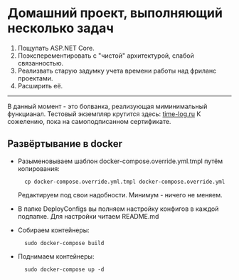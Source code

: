 # Домашний проект, выполняющий несколько задач

1. Пощупать ASP.NET Core.
2. Поэксперементировать с "чистой" архитектурой, слабой связанностью.
3. Реализвать старую задумку учета времени работы над фриланс проектами.
4. Расширить её. 
---
В данный момент - это болванка, реализующая миминимальный функцианал. Тестовый экземпляр крутится здесь: [time-log.ru](https://time-log.ru/)
К сожелению, пока на самоподписанном сертификате.


## Развёртывание в docker

- Разыменовываем шаблон docker-compose.override.yml.tmpl путём копирования:

        cp docker-compose.override.yml.tmpl docker-compose.override.yml
    Редактируем под свои надобности. Минимум - ничего не меняем.

- В папке DeployConfigs вы полняем настройку конфигов в каждой подпапке. Для настройки читаем README.md

- Собираем контейнеры:

        sudo docker-compose build

- Поднимаем контейнеры:

        sudo docker-compose up -d